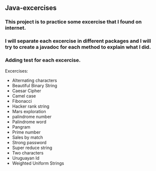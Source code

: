## Java-excercises

### This project is to practice some excercise that I found on internet.
### I will separate each excercise in different packages and I will try to create a javadoc for each method to explain what I did.
### Adding test for each excercise.
Excercises:

- Alternating characters
- Beautiful Binary String
- Caesar Cipher
- Camel case
- Fibonacci
- Hacker rank string
- Mars exploration
- palindrome number
- Palindrome word
- Pangram
- Prime number
- Sales by match
- Strong password
- Super reduce string
- Two characters
- Uruguayan Id
- Weighted Uniform Strings

